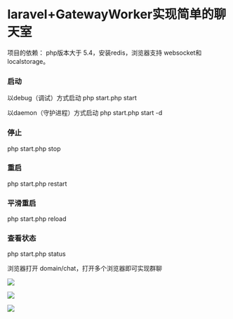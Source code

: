 # laravel+GatewayWorker实现简单的聊天室

项目的依赖：
    php版本大于 5.4，安装redis，浏览器支持 websocket和localstorage。

### 启动
以debug（调试）方式启动
php start.php start

以daemon（守护进程）方式启动
php start.php start -d

### 停止
php start.php stop

### 重启
php start.php restart

### 平滑重启
php start.php reload

### 查看状态
php start.php status

浏览器打开 domain/chat，打开多个浏览器即可实现群聊

![](https://github.com/wisonlau/laravelchat/blob/master/pic/E1E2ECC4-E106-4C58-A6B6-31C39E99BE98.png)

![](https://github.com/wisonlau/laravelchat/blob/master/pic/2D53C40D-1279-4208-A000-B0BC07915E79.png)

![](https://github.com/wisonlau/laravelchat/blob/master/pic/B782CB6A-D51D-44D3-82F3-394878DC0281.png)
